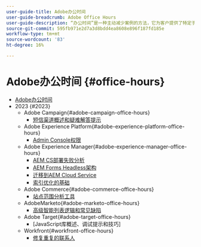```yaml
---
user-guide-title: Adobe办公时间
user-guide-breadcrumb: Adobe Office Hours
user-guide-description: “办公时间”是一种主动减少案例的方法，它为客户提供了特定于解决方案的网络研讨会。
source-git-commit: 595fb971e2d7a3d8bdd4ea8608e896f187fd185e
workflow-type: tm+mt
source-wordcount: '83'
ht-degree: 16%

---
```



# Adobe办公时间 {#office-hours}

+ [Adobe办公时间](overview.md)
+ 2023 {#2023}
   + Adobe Campaign{#adobe-campaign-office-hours}
      + [短信渠道概述和疑难解答提示](2023/ac-sms-channel-overview.md)
   + Adobe Experience Platform{#adobe-experience-platform-office-hours}
      + [Admin Console权限](2023/aep-admin-console-permissions.md)
   + Adobe Experience Manager{#adobe-experience-manager-office-hours}
      + [AEM CS部署失败分析](2023/aem-deployment-failures-analysis.md)
      + [AEM Forms Headless架构](2023/aem-forms-headless-architecture.md)
      + [迁移到AEM Cloud Service](2023/migration-aemcs.md)
      + [索引优化的基础](2023/optimize-indexes-aemcs.md)
   + Adobe Commerce{#adobe-commerce-office-hours}
      + [站点范围分析工具](2023/site-wide-analysis-tool.md)
   + AdobeMarketo{#adobe-marketo-office-hours}
      + [高级智能列表逻辑和常见缺陷](2023/marketo-common-pitfalls.md)
   + Adobe Target{#adobe-target-office-hours}
      + [JavaScript库概述、调试提示和技巧]
   + Workfront{#workfront-office-hours}
      + [修复重复的联系人](2023/workfront-fix-duplicate-contacts.md)